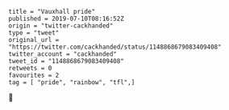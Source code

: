 ```
title = "Vauxhall pride"
published = 2019-07-10T08:16:52Z
origin = "twitter-cackhanded"
type = "tweet"
original_url = "https://twitter.com/cackhanded/status/1148868679083409408"
twitter_account = "cackhanded"
tweet_id = "1148868679083409408"
retweets = 0
favourites = 2
tag = [ "pride", "rainbow", "tfl",]
```

💖

<p class='image'><img src='https://mnf.m17s.net/2019/07/10/D_GZ9_rXkAA-TFT.jpg' alt=''></p>

